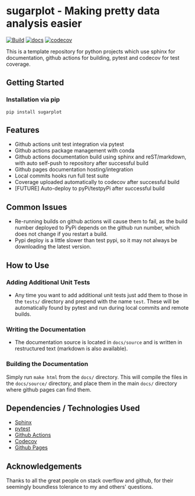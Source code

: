 # sugarplot - Making pretty data analysis easier
[![Build](https://github.com/edmundsj/sugarplot/actions/workflows/python-package-conda.yml/badge.svg)](https://github.com/edmundsj/sugarplot/actions/workflows/python-package-conda.yml) [![docs](https://github.com/edmundsj/sugarplot/actions/workflows/build-docs.yml/badge.svg)](https://github.com/edmundsj/sugarplot/actions/workflows/build-docs.yml) [![codecov](https://codecov.io/gh/edmundsj/sugarplot/branch/main/graph/badge.svg?token=C7U4y4Gihv)](https://codecov.io/gh/edmundsj/sugarplot)

This is a template repository for python projects which use sphinx for
documentation, github actions for building, pytest and codecov for test
coverage.


## Getting Started
### Installation via pip

```
pip install sugarplot
```

## Features

- Github actions unit test integration via pytest
- Github actions package management with conda
- Github actions documentation build using sphinx and reST/markdown, with auto
self-push to repository after successful build
- Github pages documentation hosting/integration
- Local commits hooks run full test suite
- Coverage uploaded automatically to codecov after successful build
- [FUTURE] Auto-deploy to pyPi/testpyPi after successful build

## Common Issues
- Re-running builds on github actions will cause them to fail, as the build number deployed to PyPi depends on the github run number, which does not change if you restart a build.
- Pypi deploy is a little slower than test pypi, so it may not always be downloading the latest version.


## How to Use
### Adding Additional Unit Tests
- Any time you want to add additional unit tests just add them to those in the
``tests/`` directory and prepend with the name ``test``. These will be
automatically found by pytest and run during local commits and remote builds.

### Writing the Documentation
- The documentation source is located in ``docs/source`` and is written in
restructured text (markdown is also available).

### Building the Documentation
Simply run ``make html`` from the ``docs/`` directory. This will compile the
files in the ``docs/source/`` directory, and place them in the main ``docs/``
directory where github pages can find them.

## Dependencies / Technologies Used
- [Sphinx](http://www.sphinx-doc.org/)
- [pytest](https://docs.pytest.org/en/stable/index.html)
- [Github Actions](https://github.com/features/actions)
- [Codecov](https://codecov.io/)
- [Github Pages](https://pages.github.com/)

## Acknowledgements
Thanks to all the great people on stack overflow and github, for their
seemingly boundless tolerance to my and others' questions. 
